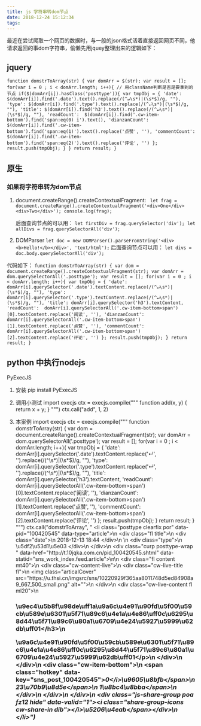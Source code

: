 ```yaml
---
title: js 字符串转dom节点
date: 2018-12-24 15:12:34
tags:
---
```


最近在尝试爬取一个网页的数据时，与一般的json格式活着直接返回网页不同，他请求返回的事dom字符串，偷懒先用jquey整理出来的逻辑如下：

## jquery
`function domstrToArray(str) {
    var domArr = $(str);
    var result = [];
    for(var i = 0 ; i < domArr.length; i++){
        // 用className判断是否是要拿到的节点
        if($(domArr[i]).hasClass('posttype')){
            var tmpObj = {
                'date': $(domArr[i]).find('.date').text().replace(/(^↵\s*)|(\s*$)/g, ""),
                'type': $(domArr[i]).find('.type').text().replace(/(^↵\s*)|(\s*$)/g, ""),
                'title': $(domArr[i]).find('h3').text().replace(/(^↵\s*)|(\s*$)/g, ""),
                'readCount':  $(domArr[i]).find('.cw-item-bottom').find('span:eq(0) i').text(),
                'dianzanCount': $(domArr[i]).find('.cw-item-bottom').find('span:eq(1)').text().replace('点赞', ''),
                'commentCount': $(domArr[i]).find('.cw-item-bottom').find('span:eq(2)').text().replace('评论', '')
            };
            result.push(tmpObj);
        }
    }
    return result;
}`


## 原生

### 如果将字符串转为dom节点
1. document.createRange().createContextualFragment:
   ` let frag = document.createRange().createContextualFragment('<div>One</div><div>Two</div>');
    console.log(frag);`
    
    后面查询节点的可以用：
    `let firstDiv = frag.querySelector('div');
     let allDivs = frag.querySelectorAll('div');
    `
    
2. DOMParser
    `let doc = new DOMParser().parseFromString('<div><b>Hello!</b></div>', 'text/html');`
    后面查询节点可以用：
    `let divs = doc.body.querySelectorAll('div');`

代码如下：
`function domstrToArray(str) {
    var dom = document.createRange().createContextualFragment(str);
    var domArr = dom.querySelectorAll('.posttype');
    var result = [];
    for(var i = 0 ; i < domArr.length; i++){
        var tmpObj = {
            'date': domArr[i].querySelector('.date').textContent.replace(/(^↵\s*)|(\s*$)/g, ""),
            'type': domArr[i].querySelector('.type').textContent.replace(/(^↵\s*)|(\s*$)/g, ""),
            'title': domArr[i].querySelector('h3').textContent,
            'readCount':  domArr[i].querySelectorAll('.cw-item-bottom>span')[0].textContent.replace('阅读', ''),
            'dianzanCount': domArr[i].querySelectorAll('.cw-item-bottom>span')[1].textContent.replace('点赞', ''),
            'commentCount': domArr[i].querySelectorAll('.cw-item-bottom>span')[2].textContent.replace('评论', '')
        };
        result.push(tmpObj);
    }
	return result;
}`


## python 中执行nodejs
PyExecJS

1. 安装
 pip install PyExecJS 
 
2. 调用小测试
import execjs
ctx = execjs.compile("""
   function add(x, y) {
      return x + y;
   }
""")
ctx.call("add", 1, 2)

3. 本案例
import execjs
ctx = execjs.compile("""
   function domstrToArray(str) {
    var dom = document.createRange().createContextualFragment(str);
    var domArr = dom.querySelectorAll('.posttype');
    var result = [];
    for(var i = 0 ; i < domArr.length; i++){
        var tmpObj = {
            'date': domArr[i].querySelector('.date').textContent.replace('↵', '').replace(/(^\s*)|(\s*$)/g, ""),
            'type': domArr[i].querySelector('.type').textContent.replace('↵', '').replace(/(^\s*)|(\s*$)/g, ""),
            'title': domArr[i].querySelector('h3').textContent,
            'readCount':  domArr[i].querySelectorAll('.cw-item-bottom>span')[0].textContent.replace('阅读', ''),
            'dianzanCount': domArr[i].querySelectorAll('.cw-item-bottom>span')[1].textContent.replace('点赞', ''),
            'commentCount': domArr[i].querySelectorAll('.cw-item-bottom>span')[2].textContent.replace('评论', '')
        };
        result.push(tmpObj);
    }
	return result;
}
""")
ctx.call("domstrToArray", " <li class=\"posttype clearfix por\" data-pid=\"100420545\" data-type=\"article\">\n            <div class=\"fl title\">\n                <div class=\"date\">\n                    2018-12-13 18:44                <\/div>\n                \n                                    <div class=\"type\">\n                        \u5df2\u53d1\u5e03                                            <\/div>\n                            <\/div>\n                                                    <div class=\"curp posttype-wrap \" data-href=\"http:\/\/t.10jqka.com.cn\/pid_100420545.shtml\" data-statid=\"sns_work_index.feed.article\">\n\n                <div class=\"fl content mt40\">\n                    <div class=\"cw-content-live\">\n                        <div class=\"cw-live-title fl\">\n                                                            <img class=\"articalCover\" src=\"https:\/\/u.thsi.cn\/imgsrc\/sns\/10220929f365aa8011748d5ed84908a9_667_500_small.png\" alt=\"\">\n                                                    <\/div>\n                        <div class=\"cw-live-content fl ml20\">\n                            <h3>\u9ec4\u5b8f\u98de\uff1a\u9a6c\u4e91\u90fd\u5f00\u59cb\u589e\u6301\u5f71\u89c6\u4e1a\u4e86\uff0c\u6295\u8d44\u5f71\u89c6\u80a1\u6709\u4e24\u5927\u5999\u62db\uff01<\/h3>\n                            <p>\u9a6c\u4e91\u90fd\u5f00\u59cb\u589e\u6301\u5f71\u89c6\u4e1a\u4e86\uff0c\u6295\u8d44\u5f71\u89c6\u80a1\u6709\u4e24\u5927\u5999\u62db\uff01<\/p>\n                        <\/div>\n                    <\/div>\n                    <div class=\"cw-item-bottom\">\n                        <span class=\"hotkey\" data-key=\"sns_post_100420545\"><i>0<\/i>\u9605\u8bfb<\/span>\n                        <span>23\u70b9\u8d5e<\/span>\n                        <span>1\u8bc4\u8bba<\/span>\n                    <\/div>\n                <\/div>\n            <\/div>\n            <div class=\"js-share-group poa fz12 hide\" data-valid=\"1\"><i class=\"share-group-icons cw-share-in dib\"><\/i><span>\u5206\u4eab<\/span><\/div>\n        <\/li>")

